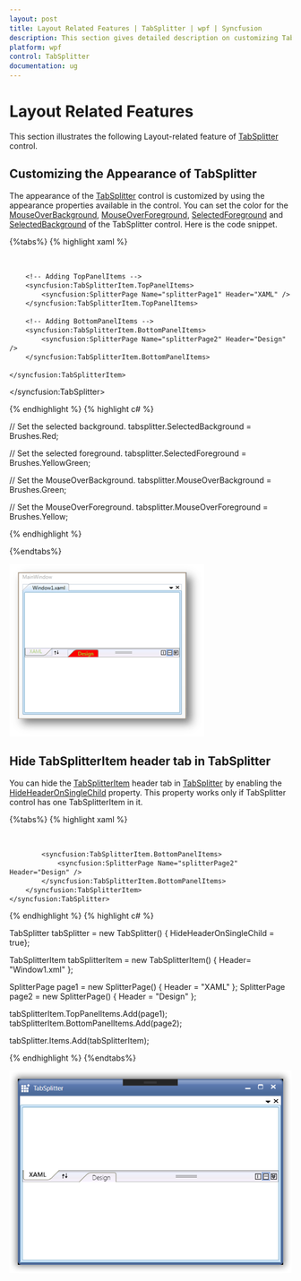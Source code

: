 ```yaml
---
layout: post
title: Layout Related Features | TabSplitter | wpf | Syncfusion
description: This section gives detailed description on customizing TabSplitter control using layout related features.
platform: wpf
control: TabSplitter
documentation: ug
---
```


# Layout Related Features

This section illustrates the following Layout-related feature of [TabSplitter](https://help.syncfusion.com/cr/wpf/Syncfusion.Windows.Tools.Controls.TabSplitter.html) control.

## Customizing the Appearance of TabSplitter

The appearance of the [TabSplitter](https://help.syncfusion.com/cr/wpf/Syncfusion.Windows.Tools.Controls.TabSplitter.html) control is customized by using the appearance properties available in the control. You can set the color for the [MouseOverBackground](https://help.syncfusion.com/cr/wpf/Syncfusion.Windows.Tools.Controls.TabSplitter.html#Syncfusion_Windows_Tools_Controls_TabSplitter_MouseOverBackground), [MouseOverForeground](https://help.syncfusion.com/cr/wpf/Syncfusion.Windows.Tools.Controls.TabSplitter.html#Syncfusion_Windows_Tools_Controls_TabSplitter_MouseOverForeground), [SelectedForeground](https://help.syncfusion.com/cr/wpf/Syncfusion.Windows.Tools.Controls.TabSplitter.html#Syncfusion_Windows_Tools_Controls_TabSplitter_SelectedForeground) and [SelectedBackground](https://help.syncfusion.com/cr/wpf/Syncfusion.Windows.Tools.Controls.TabSplitter.html#Syncfusion_Windows_Tools_Controls_TabSplitter_SelectedBackground) of the TabSplitter control. Here is the code snippet.

{%tabs%}
{% highlight xaml %}

<Grid>
        <!-- Adding TabSplitter With Selected Brush -->
    <syncfusion:TabSplitter Name="tabsplitter" MouseOverBackground="Green" MouseOverForeground="Yellow" SelectedBackground="Red" SelectedForeground="YellowGreen">
             
        <!-- Adding TabSplitterItem -->
    <syncfusion:TabSplitterItem Header="Window1.xml" Name="tabSplitterItem1">

        <!-- Adding TopPanelItems -->
        <syncfusion:TabSplitterItem.TopPanelItems> 
            <syncfusion:SplitterPage Name="splitterPage1" Header="XAML" />
        </syncfusion:TabSplitterItem.TopPanelItems>

        <!-- Adding BottomPanelItems -->
        <syncfusion:TabSplitterItem.BottomPanelItems> 
            <syncfusion:SplitterPage Name="splitterPage2" Header="Design" />
        </syncfusion:TabSplitterItem.BottomPanelItems>

    </syncfusion:TabSplitterItem>
</syncfusion:TabSplitter>
</Grid>

{% endhighlight %}
{% highlight c# %}

// Set the selected background.
tabsplitter.SelectedBackground = Brushes.Red;

// Set the selected foreground.
tabsplitter.SelectedForeground = Brushes.YellowGreen;

// Set the MouseOverBackground.
tabsplitter.MouseOverBackground = Brushes.Green;

// Set the MouseOverForeground.
tabsplitter.MouseOverForeground = Brushes.Yellow;

{% endhighlight %}

{%endtabs%}

![Tab splitter customization](Layout-Related-Features_images/Layout-Related-Features_img1.png)

## Hide TabSplitterItem header tab in TabSplitter

You can hide the [TabSplitterItem](https://help.syncfusion.com/cr/wpf/Syncfusion.Windows.Tools.Controls.TabSplitterItem.html) header tab in [TabSplitter](https://help.syncfusion.com/cr/wpf/Syncfusion.Windows.Tools.Controls.TabSplitter.html) by enabling the [HideHeaderOnSingleChild](https://help.syncfusion.com/cr/wpf/Syncfusion.Windows.Tools.Controls.TabSplitter.html#Syncfusion_Windows_Tools_Controls_TabSplitter_HideHeaderOnSingleChild)  property. This property works only if TabSplitter control has one TabSplitterItem in it.

{%tabs%}
{% highlight xaml %}

<Grid>
    <syncfusion:TabSplitter Name="tabsplitter" HideHeaderOnSingleChild="True">
        <syncfusion:TabSplitterItem Header="Window1.xml" Name="tabSplitterItem1">
            <syncfusion:TabSplitterItem.TopPanelItems> 
                <syncfusion:SplitterPage Name="splitterPage1" Header="XAML" />
            </syncfusion:TabSplitterItem.TopPanelItems>

            <syncfusion:TabSplitterItem.BottomPanelItems> 
                <syncfusion:SplitterPage Name="splitterPage2" Header="Design" />
            </syncfusion:TabSplitterItem.BottomPanelItems>
        </syncfusion:TabSplitterItem>
    </syncfusion:TabSplitter>
</Grid>

{% endhighlight %}
{% highlight c# %}

TabSplitter tabSplitter = new TabSplitter() { HideHeaderOnSingleChild = true};

TabSplitterItem tabSplitterItem = new TabSplitterItem() { Header= "Window1.xml" };

SplitterPage page1 = new SplitterPage() { Header = "XAML" };
SplitterPage page2 = new SplitterPage() { Header = "Design" };

tabSplitterItem.TopPanelItems.Add(page1);
tabSplitterItem.BottomPanelItems.Add(page2);

tabSplitter.Items.Add(tabSplitterItem);

{% endhighlight %}
{%endtabs%}

![Hide the header tab of TabSplitter item](Layout-Related-Features_images/Layout-Related-Features_img2.png)


